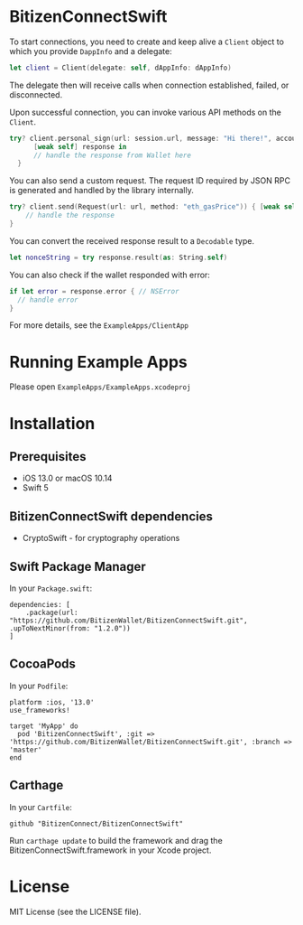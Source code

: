 # BitizenConnectSwift

To start connections, you need to create and keep alive a `Client` object to which you provide `DappInfo` and a delegate:

```Swift
let client = Client(delegate: self, dAppInfo: dAppInfo)
```

The delegate then will receive calls when connection established, failed, or disconnected.

Upon successful connection, you can invoke various API methods on the `Client`.

```Swift
try? client.personal_sign(url: session.url, message: "Hi there!", account: session.walletInfo!.accounts[0]) {
      [weak self] response in
      // handle the response from Wallet here
  }
```

You can also send a custom request. The request ID required by JSON RPC is generated and handled by the library internally.

```Swift
try? client.send(Request(url: url, method: "eth_gasPrice")) { [weak self] response in
    // handle the response
}
```

You can convert the received response result to a `Decodable` type.

```Swift
let nonceString = try response.result(as: String.self)
```

You can also check if the wallet responded with error:

```Swift
if let error = response.error { // NSError
  // handle error
}
```

For more details, see the `ExampleApps/ClientApp`

# Running Example Apps

Please open `ExampleApps/ExampleApps.xcodeproj`

# Installation

## Prerequisites

- iOS 13.0 or macOS 10.14
- Swift 5

## BitizenConnectSwift dependencies

- CryptoSwift - for cryptography operations

## Swift Package Manager

In your `Package.swift`:

    dependencies: [
        .package(url: "https://github.com/BitizenWallet/BitizenConnectSwift.git", .upToNextMinor(from: "1.2.0"))
    ]

## CocoaPods

In your `Podfile`:

    platform :ios, '13.0'
    use_frameworks!

    target 'MyApp' do
      pod 'BitizenConnectSwift', :git => 'https://github.com/BitizenWallet/BitizenConnectSwift.git', :branch => 'master'
    end

## Carthage

In your `Cartfile`:

    github "BitizenConnect/BitizenConnectSwift"

Run `carthage update` to build the framework and drag the BitizenConnectSwift.framework in your Xcode project.

# License

MIT License (see the LICENSE file).
